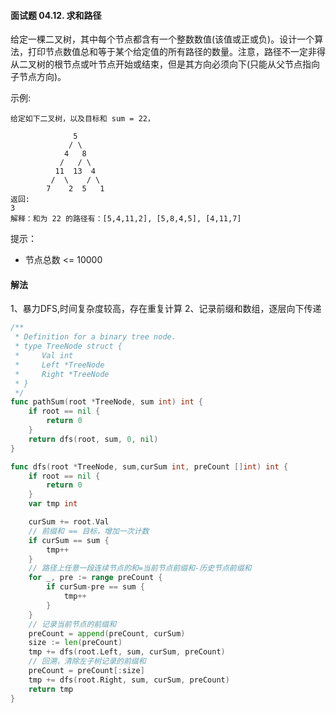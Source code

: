 #### 面试题 04.12. 求和路径

给定一棵二叉树，其中每个节点都含有一个整数数值(该值或正或负)。设计一个算法，打印节点数值总和等于某个给定值的所有路径的数量。注意，路径不一定非得从二叉树的根节点或叶节点开始或结束，但是其方向必须向下(只能从父节点指向子节点方向)。

示例:
```
给定如下二叉树，以及目标和 sum = 22，

              5
             / \
            4   8
           /   / \
          11  13  4
         /  \    / \
        7    2  5   1
返回:
3
解释：和为 22 的路径有：[5,4,11,2], [5,8,4,5], [4,11,7]
```
提示：

- 节点总数 <= 10000

#### 解法
1、暴力DFS,时间复杂度较高，存在重复计算
2、记录前缀和数组，逐层向下传递
```go
/**
 * Definition for a binary tree node.
 * type TreeNode struct {
 *     Val int
 *     Left *TreeNode
 *     Right *TreeNode
 * }
 */
func pathSum(root *TreeNode, sum int) int {
	if root == nil {
		return 0
	}
	return dfs(root, sum, 0, nil)
}

func dfs(root *TreeNode, sum,curSum int, preCount []int) int {
	if root == nil {
		return 0
	}
	var tmp int

	curSum += root.Val
	// 前缀和 == 目标，增加一次计数
	if curSum == sum {
		tmp++
	}
	// 路径上任意一段连续节点的和=当前节点前缀和-历史节点前缀和
	for _, pre := range preCount {
		if curSum-pre == sum {
			tmp++
		}
	}
	// 记录当前节点的前缀和
	preCount = append(preCount, curSum)
	size := len(preCount)
	tmp += dfs(root.Left, sum, curSum, preCount)
	// 回溯，清除左子树记录的前缀和
	preCount = preCount[:size]
	tmp += dfs(root.Right, sum, curSum, preCount)
	return tmp
}
```